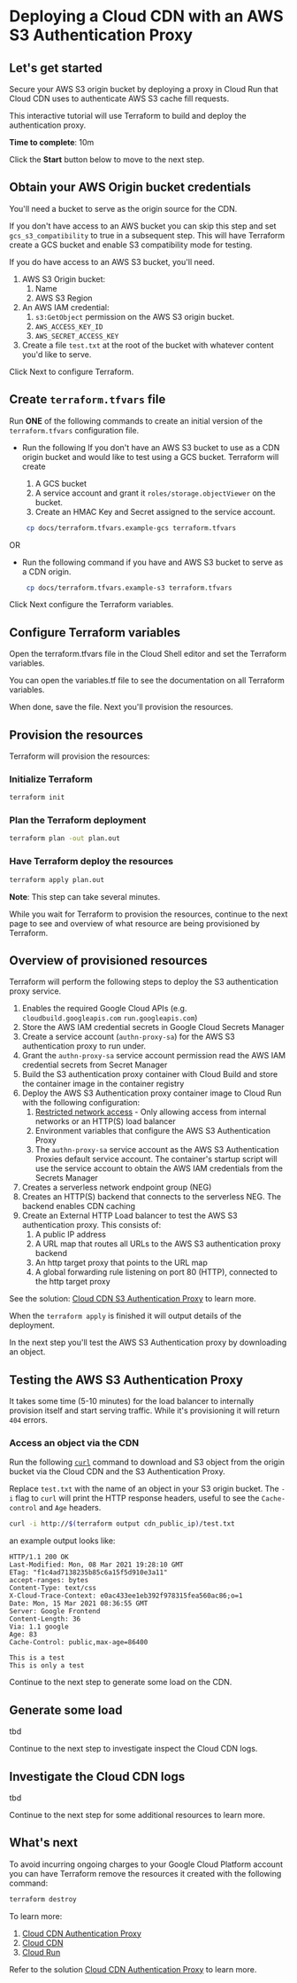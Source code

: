 # Deploying a Cloud CDN with an AWS S3 Authentication Proxy

## Let's get started

Secure your AWS S3 origin bucket by deploying a proxy in Cloud Run that
Cloud CDN uses to authenticate AWS S3 cache fill requests.

This interactive tutorial will use Terraform to build and deploy the
authentication proxy.

**Time to complete**: 10m

Click the **Start** button below to move to the next step.

## Obtain your AWS Origin bucket credentials

You'll need a bucket to serve as the origin source for the CDN.

If you don't have access to an AWS bucket you can skip this step and set
`gcs_s3_compatibility` to true in a subsequent step. This will have Terraform
create a GCS bucket and enable S3 compatibility mode for testing.

If you do have access to an AWS S3 bucket, you'll need.

   1. AWS S3 Origin bucket:
      1. Name
      2. AWS S3 Region
   2. An AWS IAM credential:
      1. `s3:GetObject` permission on the AWS S3 origin bucket.
      2. `AWS_ACCESS_KEY_ID`
      3. `AWS_SECRET_ACCESS_KEY`
   3. Create a file `test.txt` at the root of the bucket with whatever content
      you'd like to serve.

Click Next to configure Terraform.

## Create `terraform.tfvars` file

Run **ONE** of the following commands to create an initial version of the
`terraform.tfvars` configuration file.

* Run the following If you don't have an AWS S3 bucket to use as a CDN
  origin bucket and would like to test using a GCS bucket. Terraform will create

    1. A GCS bucket
    2. A service account and grant it `roles/storage.objectViewer` on the
       bucket.
    3. Create an HMAC Key and Secret assigned to the service account.

   ```bash
    cp docs/terraform.tfvars.example-gcs terraform.tfvars
   ```

OR

* Run the following command if you have and AWS S3 bucket to serve as a CDN
  origin.

   ```bash
    cp docs/terraform.tfvars.example-s3 terraform.tfvars
   ```

Click Next configure the Terraform variables.

## Configure Terraform variables

Open the <walkthrough-editor-open-file filePath="terraform.tfvars">terraform.tfvars</walkthrough-editor-open-file> file in the Cloud Shell editor and set the
Terraform variables.

You can open the <walkthrough-editor-open-file filePath="variables.tf">variables.tf</walkthrough-editor-open-file> file to see the documentation on all Terraform
variables.

When done, save the file. Next you'll provision the resources.

## Provision the resources

Terraform will provision the resources:

### Initialize Terraform

```bash
terraform init
```

### Plan the Terraform deployment


```bash
terraform plan -out plan.out
```


### Have Terraform deploy the resources


```bash
terraform apply plan.out
```

**Note**: This step can take several minutes.

While you wait for Terraform to provision the resources, continue to the next
page to see and overview of what resource are being provisioned by Terraform.

## Overview of provisioned resources

Terraform will perform the following steps to deploy the S3 authentication proxy
service.

   1. Enables the required Google Cloud APIs (e.g. `cloudbuild.googleapis.com`
      `run.googleapis.com`)
   2. Store the AWS IAM credential secrets in Google Cloud Secrets Manager
   3. Create a service account (`authn-proxy-sa`) for the AWS S3 authentication
      proxy to run under.
   4. Grant the `authn-proxy-sa` service account permission read the AWS IAM
      credential secrets from Secret Manager
   5. Build the S3 authentication proxy container with Cloud Build and
      store the container image in the container registry
   6. Deploy the AWS S3 Authentication proxy container image to Cloud Run with
      the following configuration:
      1. [Restricted network access][1] - Only allowing access from internal
         networks or an HTTP(S) load balancer
      2. Environment variables that configure the AWS S3 Authentication Proxy
      3. The `authn-proxy-sa` service account as the AWS S3 Authentication
         Proxies default service account. The container's startup script will
         use the service account to obtain the AWS IAM credentials from the
         Secrets Manager
   7. Creates a serverless network endpoint group (NEG)
   8. Creates an HTTP(S) backend that connects to the serverless NEG. The
      backend enables CDN caching
   9. Create an External HTTP Load balancer to test the AWS S3 authentication
      proxy. This consists of:
      1. A public IP address
      2. A URL map that routes all URLs to the AWS S3 authentication proxy
         backend
      3. An http target proxy that points to the URL map
      4. A global forwarding rule listening on port 80 (HTTP), connected to the
         http target proxy

See the solution: [Cloud CDN S3 Authentication Proxy][2] to learn more.

When the `terraform apply` is finished it will output details of the
deployment.

In the next step you'll test the AWS S3 Authentication proxy by downloading an
object.

## Testing the AWS S3 Authentication Proxy

It takes some time (5-10 minutes) for the load balancer to internally provision
itself and start serving traffic. While it's provisioning it will return `404`
errors.

### Access an object via the CDN

Run the following [`curl`][3] command to download and S3 object from the origin
bucket via the Cloud CDN and the S3 Authentication Proxy.

Replace `test.txt` with the name of an object in your S3 origin bucket.
The `-i` flag to `curl` will print the HTTP response headers, useful to see
the `Cache-control` and `Age` headers.

```bash
curl -i http://$(terraform output cdn_public_ip)/test.txt
```

an example output looks like:

```console
HTTP/1.1 200 OK
Last-Modified: Mon, 08 Mar 2021 19:28:10 GMT
ETag: "f1c4ad7138235b85c6a15f5d910e3a11"
accept-ranges: bytes
Content-Type: text/css
X-Cloud-Trace-Context: e0ac433ee1eb392f978315fea560ac86;o=1
Date: Mon, 15 Mar 2021 08:36:55 GMT
Server: Google Frontend
Content-Length: 36
Via: 1.1 google
Age: 83
Cache-Control: public,max-age=86400

This is a test
This is only a test
```

Continue to the next step to generate some load on the CDN.

## Generate some load

tbd

Continue to the next step to investigate inspect the Cloud CDN logs.

## Investigate the Cloud CDN logs

tbd

Continue to the next step for some additional resources to learn more.

## What's next

To avoid incurring ongoing charges to your Google Cloud Platform account you
can have Terraform remove the resources it created with the following command:

```bash
terraform destroy
```

To learn more:

   1. [Cloud CDN Authentication Proxy][2]
   2. [Cloud CDN][4]
   3. [Cloud Run][5]

Refer to the solution [Cloud CDN Authentication Proxy][2] to learn more.



[1]: https://cloud.google.com/run/docs/securing/ingress
[2]: https://TBD
[3]: https://curl.se/
[4]: https://cloud.google.com/cdn
[5]: https://cloud.google.com/run
